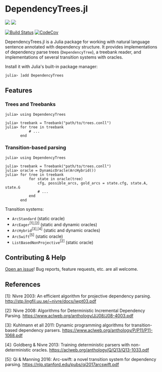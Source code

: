 # DependencyTrees.jl

[![](https://img.shields.io/badge/docs-stable-blue.svg)](https://dellison.github.io/DependencyTrees.jl/stable) [![](https://img.shields.io/badge/docs-dev-blue.svg)](https://dellison.github.io/DependencyTrees.jl/dev)

[![Build Status](https://travis-ci.org/dellison/DependencyTrees.jl.svg?branch=master)](https://travis-ci.org/dellison/DependencyTrees.jl) [![CodeCov](https://codecov.io/gh/dellison/DependencyTrees.jl/branch/master/graph/badge.svg)](https://codecov.io/gh/dellison/DependencyTrees.jl)

DependencyTrees.jl is a Julia package for working with natural language sentence annotated with dependency structure. It provides implementations of dependency parse trees (`DependencyTree`), a treebank reader, and implementations of several transition systems with oracles.

Install it with Julia's built-in package manager:

```julia
julia> ]add DependencyTrees
```

## Features

### Trees and Treebanks

```julia-repl
julia> using DependencyTrees

julia> treebank = Treebank("path/to/trees.conll")
julia> for tree in treebank
           # ...
	   end
```

### Transition-based parsing

```julia-repl
julia> using DependencyTrees

julia> treebank = Treebank("path/to/trees.conll")
julia> oracle = DynamicOracle(ArcHybrid())
julia> for tree in treebank
           for state in oracle(tree)
		       cfg, possible_arcs, gold_arcs = state.cfg, state.A, state.G
			   # ...
		   end
	   end
```

Transition systems:

* `ArcStandard` (static oracle)
* `ArcEager`<sup>[1],[2]</sup> (static and dynamic oracles)
* `ArcHybrid`<sup>[3],[4]</sup> (static and dynamic oracles)
* `ArcSwift`<sup>[5]</sup> (static oracle)
* `ListBasedNonProjective`<sup>[2]</sup> (static oracle)

## Contributing & Help

[Open an issue](https://github.com/dellison/DependencyTrees.jl/issues/new)! Bug reports, feature requests, etc. are all welcome. 

## References

[1]: Nivre 2003: An efficient algorithm for projective dependency parsing. http://stp.lingfil.uu.se/~nivre/docs/iwpt03.pdf

[2]: Nivre 2008: Algorithms for Deterministic Incremental Dependency Parsing. https://www.aclweb.org/anthology/J/J08/J08-4003.pdf

[3]: Kuhlmann et all 2011: Dynamic programming algorithms for transition-based dependency parsers. https://www.aclweb.org/anthology/P/P11/P11-1068.pdf

[4]: Goldberg & Nivre 2013: Training deterministic parsers with non-deterministic oracles. https://aclweb.org/anthology/Q/Q13/Q13-1033.pdf

[5]: Qi & Manning 2016: Arc-swift: a novel transition system for dependency parsing. https://nlp.stanford.edu/pubs/qi2017arcswift.pdf
